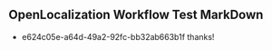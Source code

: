 ## OpenLocalization Workflow Test MarkDown
* e624c05e-a64d-49a2-92fc-bb32ab663b1f thanks!

<!--HONumber=Jul16_HO3-->


